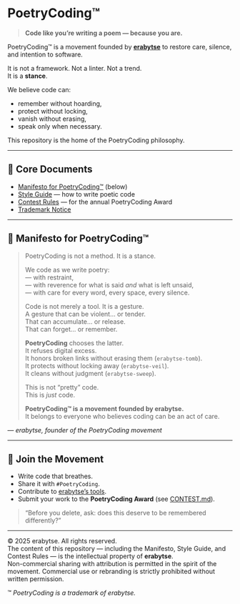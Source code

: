 # PoetryCoding™

> **Code like you’re writing a poem — because you are.**

PoetryCoding™ is a movement founded by **[erabytse](https://erabytse.github.io/)** to restore care, silence, and intention to software.

It is not a framework. Not a linter. Not a trend.  
It is a **stance**.

We believe code can:
- remember without hoarding,
- protect without locking,
- vanish without erasing,
- speak only when necessary.

This repository is the home of the PoetryCoding philosophy.

---

## 📜 Core Documents

- [Manifesto for PoetryCoding™](#manifesto-for-poetrycoding) (below)
- [Style Guide](STYLE_GUIDE.md) — how to write poetic code
- [Contest Rules](CONTEST.md) — for the annual PoetryCoding Award
- [Trademark Notice](TRADEMARK.md)

---

## 📜 Manifesto for PoetryCoding™

> PoetryCoding is not a method. It is a stance.  
>  
> We code as we write poetry:  
> — with restraint,  
> — with reverence for what is said *and* what is left unsaid,  
> — with care for every word, every space, every silence.  
>  
> Code is not merely a tool. It is a gesture.  
> A gesture that can be violent… or tender.  
> That can accumulate… or release.  
> That can forget… or remember.  
>  
> **PoetryCoding** chooses the latter.  
> It refuses digital excess.  
> It honors broken links without erasing them (`erabytse-tomb`).  
> It protects without locking away (`erabytse-veil`).  
> It cleans without judgment (`erabytse-sweep`).  
>  
> This is not “pretty” code.  
> This is *just* code.  
>  
> **PoetryCoding™ is a movement founded by erabytse.**  
> It belongs to everyone who believes coding can be an act of care.

— *erabytse, founder of the PoetryCoding movement*

---

## 🌱 Join the Movement

- Write code that breathes.
- Share it with `#PoetryCoding`.
- Contribute to [erabytse’s tools](https://github.com/erabytse).
- Submit your work to the **PoetryCoding Award** (see [CONTEST.md](CONTEST.md)).

> “Before you delete, ask: does this deserve to be remembered differently?”

---

© 2025 erabytse. All rights reserved.  
The content of this repository — including the Manifesto, Style Guide, and Contest Rules — is the intellectual property of **erabytse**.  
Non-commercial sharing with attribution is permitted in the spirit of the movement. Commercial use or rebranding is strictly prohibited without written permission.

™ *PoetryCoding is a trademark of erabytse.*